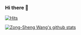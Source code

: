 ### Hi there 👋

[![Hits](https://hits.seeyoufarm.com/api/count/incr/badge.svg?url=https%3A%2F%2Fgithub.com%2Fwzsh&count_bg=%2374AEDA&title_bg=%23555555&icon=&icon_color=%23E7E7E7&title=hits&edge_flat=false)](https://hits.seeyoufarm.com)

[![Zong-Sheng Wang's github stats](https://github-readme-stats.vercel.app/api?username=wzsh&show_icons=true)](https://github.com/anuraghazra/github-readme-stats)

<!--
**wzsh/wzsh** is a ✨ _special_ ✨ repository because its `README.md` (this file) appears on your GitHub profile.

Here are some ideas to get you started:

- 🔭 I’m currently working on ...
- 🌱 I’m currently learning ...
- 👯 I’m looking to collaborate on ...
- 🤔 I’m looking for help with ...
- 💬 Ask me about ...
- 📫 How to reach me: ...
- 😄 Pronouns: ...
- ⚡ Fun fact: ...
-->
